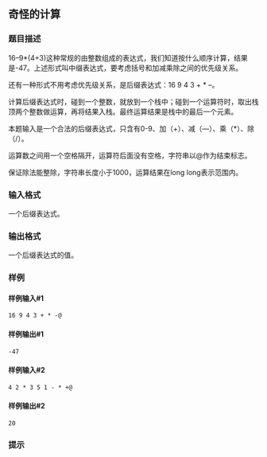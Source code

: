 ## 奇怪的计算

### 题目描述

16–9*(4+3)这种常规的由整数组成的表达式，我们知道按什么顺序计算，结果是-47。上述形式叫中缀表达式，要考虑括号和加减乘除之间的优先级关系。

还有一种形式不用考虑优先级关系，是后缀表达式：16 9 4 3 + * –。

计算后缀表达式时，碰到一个整数，就放到一个栈中；碰到一个运算符时，取出栈顶两个整数做运算，再将结果入栈。最终运算结果是栈中的最后一个元素。

本题输入是一个合法的后缀表达式，只含有0-9、加（+）、减（—）、乘（*）、除（/）。

运算数之间用一个空格隔开，运算符后面没有空格，字符串以@作为结束标志。

保证除法能整除，字符串长度小于1000，运算结果在long long表示范围内。

### 输入格式

一个后缀表达式。

### 输出格式

一个后缀表达式的值。

### 样例

#### 样例输入#1

```
16 9 4 3 + * -@
```

#### 样例输出#1

```
-47
```

#### 样例输入#2

```
4 2 * 3 5 1 - * +@
```

#### 样例输出#2

```
20
```

### 提示